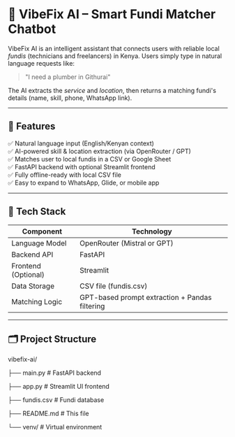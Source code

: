 # 🔧 VibeFix AI – Smart Fundi Matcher Chatbot

VibeFix AI is an intelligent assistant that connects users with reliable local *fundis* (technicians and freelancers) in Kenya. Users simply type in natural language requests like:

> "I need a plumber in Githurai"

The AI extracts the *service* and *location*, then returns a matching fundi's details (name, skill, phone, WhatsApp link).

---

## 🚀 Features

✅ Natural language input (English/Kenyan context)  
✅ AI-powered skill & location extraction (via OpenRouter / GPT)  
✅ Matches user to local fundis in a CSV or Google Sheet  
✅ FastAPI backend with optional Streamlit frontend  
✅ Fully offline-ready with local CSV file  
✅ Easy to expand to WhatsApp, Glide, or mobile app

---

## 🧠 Tech Stack

| Component       | Technology           |
|----------------|----------------------|
| Language Model  | OpenRouter (Mistral or GPT)  
| Backend API     | FastAPI  
| Frontend (Optional) | Streamlit  
| Data Storage    | CSV file (fundis.csv)  
| Matching Logic  | GPT-based prompt extraction + Pandas filtering

---

## 🗂 Project Structure
vibefix-ai/

├── main.py # FastAPI backend

├── app.py # Streamlit UI frontend

├── fundis.csv # Fundi database

├── README.md # This file

└── venv/ # Virtual environment 
